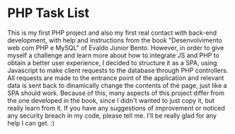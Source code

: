 # PHP Task List
This is my first PHP project and also my first real contact with back-end development, with help and instructions from the book "Desenvolvimento web com PHP e MySQL" of Evaldo Junior Bento. 
However, in order to give myself a challenge and learn more about how to integrate JS and PHP to obtain a better user experience, I decided to structure it as a SPA, using Javascript to make client requests to the database through PHP controllers. All requests are made to the entrance point of the application and relevant data is sent back to dinamically change the contents of the page, just like a SPA should work. Because of this, many aspects of this project differ from the one developed in the book, since I didn't wanted to just copy it, but really learn from it.
If you have any suggestions of improvement or noticed any security breach in my code, please tell me. I'll be really glad for any help I can get. :) 
